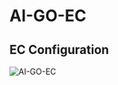 # AI-GO-EC

## EC Configuration
![AI-GO-EC](https://user-images.githubusercontent.com/55819069/135022556-57a80526-b529-4d8b-8f0d-4899e35249c9.png)
